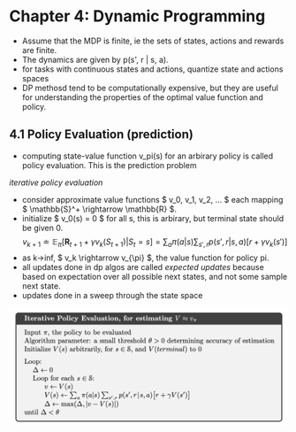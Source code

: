 # Chapter 4: Dynamic Programming

- Assume that the MDP is finite, ie the sets of states, actions and rewards are finite.
- The dynamics are given by p(s', r | s, a).
- for tasks with continuous states and actions, quantize state and actions spaces
- DP methosd tend to be computationally expensive, but they are useful for understanding the properties of the optimal value function and policy.

## 4.1 Policy Evaluation (prediction)

- computing state-value function v_pi(s) for an arbirary policy is called policy evaluation. This is the prediction problem

*iterative policy evaluation*

- consider approximate value functions $ v_0, v_1, v_2, ... $ each mapping $ \mathbb{S}^+ \rightarrow \mathbb{R} $.
- initialize $ v_0(s) = 0 $ for all s, this is arbirary, but terminal state should be given 0.
$$
v_{k+1} \doteq \mathbb{E}_{\pi}[\mathbf{R}_{t+1} + \gamma v_k(S_{t+1}) | S_t = s]
= \sum_{a} \pi(a|s) \sum_{s', r} p(s', r | s, a) [r + \gamma v_k(s')]
$$
- as k->inf, $ v_k \rightarrow v_{\pi} $, the value function for policy pi.
- all updates done in dp algos are called *expected updates* because based on expectation over all possible next states, and not some sample next state.
- updates done in  a sweep through the state space

![](images/4.1.png)